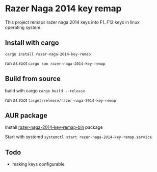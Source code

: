 # Razer Naga 2014 key remap
This project remaps razer naga 2014 keys into F1..F12 keys in linux operating system.

## Install with cargo
`cargo install razer-naga-2014-key-remap`

run as root `cargo run razer-naga-2014-key-remap`

## Build from source
build with cargo `cargo build --release`

run as root `target/release/razer-naga-2014-key-remap`

## AUR package
Install [razer-naga-2014-key-remap-bin](https://aur.archlinux.org/packages/razer-naga-2014-key-remap-bin) package

Start with systemd `systemctl start razer-naga-2014-key-remap.service`

## Todo
* making keys configurable
